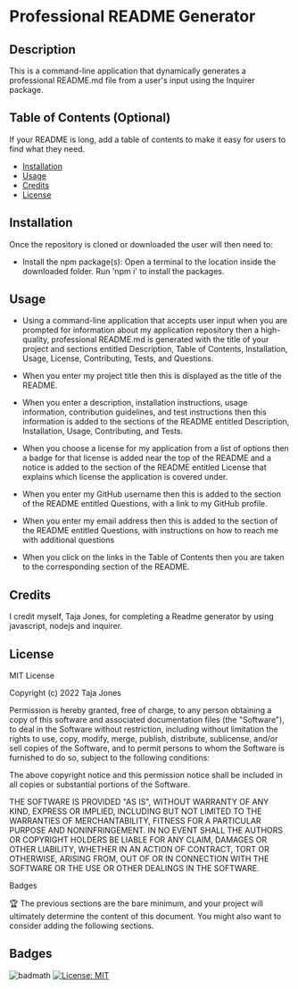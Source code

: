 # Professional README Generator


## Description

This is a command-line application that dynamically generates a professional README.md file from a user's input using the Inquirer package.

## Table of Contents (Optional)

If your README is long, add a table of contents to make it easy for users to find what they need.

- [Installation](#installation)
- [Usage](#usage)
- [Credits](#credits)
- [License](#license)

## Installation

Once the repository is cloned or downloaded the user will then need to:

- Install the npm package(s): Open a terminal to the location inside the downloaded folder. Run 'npm i' to install the packages.


## Usage

- Using a command-line application that accepts user input
when you are prompted for information about my application repository
then a high-quality, professional README.md is generated with the title of your project and sections entitled Description, Table of Contents, Installation, Usage, License, Contributing, Tests, and Questions.

- When you enter my project title then this is displayed as the title of the README.

- When you enter a description, installation instructions, usage information, contribution guidelines, and test instructions then this information is added to the sections of the README entitled Description, Installation, Usage, Contributing, and Tests.

- When you choose a license for my application from a list of options then a badge for that license is added near the top of the README and a notice is added to the section of the README entitled License that explains which license the application is covered under.

- When you enter my GitHub username then this is added to the section of the README entitled Questions, with a link to my GitHub profile.

- When you enter my email address then this is added to the section of the README entitled Questions, with instructions on how to reach me with additional questions

- When you click on the links in the Table of Contents then you are taken to the corresponding section of the README.



## Credits

I credit myself, Taja Jones, for completing a Readme generator by using javascript, nodejs and inquirer.

## License
MIT License

Copyright (c) 2022 Taja Jones

Permission is hereby granted, free of charge, to any person obtaining a copy of this software and associated documentation files (the "Software"), to deal in the Software without restriction, including without limitation the rights to use, copy, modify, merge, publish, distribute, sublicense, and/or sell copies of the Software, and to permit persons to whom the Software is furnished to do so, subject to the following conditions:

The above copyright notice and this permission notice shall be included in all copies or substantial portions of the Software.

THE SOFTWARE IS PROVIDED "AS IS", WITHOUT WARRANTY OF ANY KIND, EXPRESS OR IMPLIED, INCLUDING BUT NOT LIMITED TO THE WARRANTIES OF MERCHANTABILITY, FITNESS FOR A PARTICULAR PURPOSE AND NONINFRINGEMENT. IN NO EVENT SHALL THE AUTHORS OR COPYRIGHT HOLDERS BE LIABLE FOR ANY CLAIM, DAMAGES OR OTHER LIABILITY, WHETHER IN AN ACTION OF CONTRACT, TORT OR OTHERWISE, ARISING FROM, OUT OF OR IN CONNECTION WITH THE SOFTWARE OR THE USE OR OTHER DEALINGS IN THE SOFTWARE.

Badges

🏆 The previous sections are the bare minimum, and your project will ultimately determine the content of this document. You might also want to consider adding the following sections.

## Badges

![badmath](https://img.shields.io/github/languages/top/lernantino/badmath)
[![License: MIT](https://img.shields.io/badge/License-MIT-yellow.svg)](https://opensource.org/licenses/MIT)
